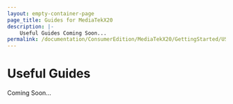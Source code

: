 ```yaml
---
layout: empty-container-page
page_title: Guides for MediaTekX20
description: |-
    Useful Guides Coming Soon...
permalink: /documentation/ConsumerEdition/MediaTekX20/GettingStarted/USBKeyBoardMouse.md/
---
```

# Useful Guides

Coming Soon...
